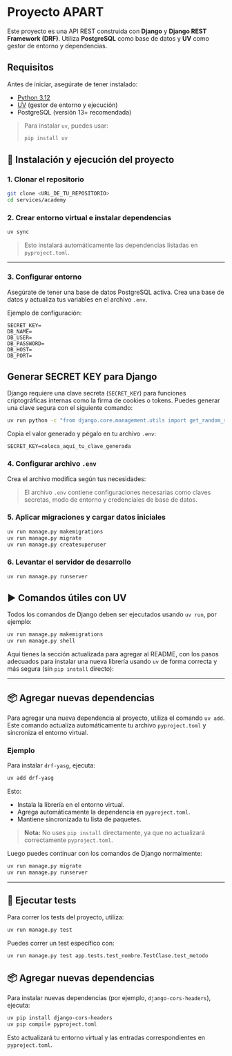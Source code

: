 # Proyecto APART

Este proyecto es una API REST construida con **Django** y **Django REST Framework (DRF)**. Utiliza **PostgreSQL** como base de datos y **UV** como gestor de entorno y dependencias.

## Requisitos

Antes de iniciar, asegúrate de tener instalado:

* [Python 3.12](https://www.python.org/downloads/)
* [UV](https://github.com/astral-sh/uv) (gestor de entorno y ejecución)
* PostgreSQL (versión 13+ recomendada)

> Para instalar `uv`, puedes usar:
>
> ```bash
> pip install uv
> ```

## 🧪 Instalación y ejecución del proyecto

### 1. Clonar el repositorio

```bash
git clone <URL_DE_TU_REPOSITORIO>
cd services/academy
```

### 2. Crear entorno virtual e instalar dependencias

```bash
uv sync
```

> Esto instalará automáticamente las dependencias listadas en `pyproject.toml`.

---

### 3. Configurar entorno

Asegúrate de tener una base de datos PostgreSQL activa. Crea una base de datos y actualiza tus variables en el archivo `.env`.

Ejemplo de configuración:

```env
SECRET_KEY=
DB_NAME=
DB_USER=
DB_PASSWORD=
DB_HOST=
DB_PORT=
```

## Generar SECRET KEY para Django

Django requiere una clave secreta (`SECRET_KEY`) para funciones criptográficas internas como la firma de cookies o tokens. Puedes generar una clave segura con el siguiente comando:

```bash
uv run python -c "from django.core.management.utils import get_random_secret_key; print(get_random_secret_key())"
```

Copia el valor generado y pégalo en tu archivo `.env`:

```env
SECRET_KEY=coloca_aquí_tu_clave_generada
```

### 4. Configurar archivo `.env`

Crea el archivo modifica según tus necesidades:

> El archivo `.env` contiene configuraciones necesarias como claves secretas, modo de entorno y credenciales de base de datos.

### 5. Aplicar migraciones y cargar datos iniciales

```bash
uv run manage.py makemigrations
uv run manage.py migrate
uv run manage.py createsuperuser
```

### 6. Levantar el servidor de desarrollo

```bash
uv run manage.py runserver
```

## ▶️ Comandos útiles con UV

Todos los comandos de Django deben ser ejecutados usando `uv run`, por ejemplo:

```bash
uv run manage.py makemigrations
uv run manage.py shell
```
Aquí tienes la sección actualizada para agregar al README, con los pasos adecuados para instalar una nueva librería usando `uv` de forma correcta y más segura (sin `pip install` directo):

---

## 📦 Agregar nuevas dependencias

Para agregar una nueva dependencia al proyecto, utiliza el comando `uv add`. Este comando actualiza automáticamente tu archivo `pyproject.toml` y sincroniza el entorno virtual.

### Ejemplo

Para instalar `drf-yasg`, ejecuta:

```bash
uv add drf-yasg
```

Esto:

* Instala la librería en el entorno virtual.
* Agrega automáticamente la dependencia en `pyproject.toml`.
* Mantiene sincronizada tu lista de paquetes.

> **Nota:** No uses `pip install` directamente, ya que no actualizará correctamente `pyproject.toml`.

Luego puedes continuar con los comandos de Django normalmente:

```bash
uv run manage.py migrate
uv run manage.py runserver
```

---

## 🧪 Ejecutar tests

Para correr los tests del proyecto, utiliza:

```bash
uv run manage.py test
```

Puedes correr un test específico con:

```bash
uv run manage.py test app.tests.test_nombre.TestClase.test_metodo
```

## 📦 Agregar nuevas dependencias

Para instalar nuevas dependencias (por ejemplo, `django-cors-headers`), ejecuta:

```bash
uv pip install django-cors-headers
uv pip compile pyproject.toml
```

Esto actualizará tu entorno virtual y las entradas correspondientes en `pyproject.toml`.